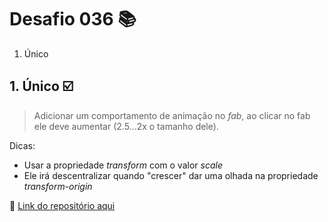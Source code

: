 # Desafio 036 :books:

1. Único

##  1. Único :ballot_box_with_check:

>  Adicionar um comportamento de animação no *fab*, ao clicar no fab ele deve aumentar (2.5...2x o tamanho dele).

Dicas: 
- Usar a propriedade *transform* com o valor *scale*
- Ele irá descentralizar quando "crescer" dar uma olhada na propriedade *transform-origin*

:memo: [Link do repositório aqui]()


